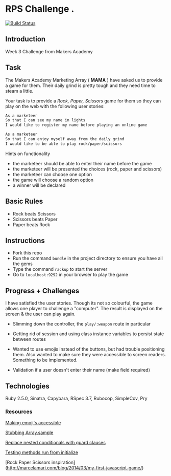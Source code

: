 # RPS Challenge . 
[![Build Status](https://travis-ci.org/Danielandro/rps-challenge.svg?branch=master)](https://travis-ci.org/Danielandro/rps-challenge)

Introduction 
------------

Week 3 Challenge from Makers Academy

Task
----

The Makers Academy Marketing Array ( **MAMA** ) have asked us to provide a game for them. Their daily grind is pretty tough and they need time to steam a little.

Your task is to provide a _Rock, Paper, Scissors_ game for them so they can play on the web with the following user stories:

```sh
As a marketeer
So that I can see my name in lights
I would like to register my name before playing an online game

As a marketeer
So that I can enjoy myself away from the daily grind
I would like to be able to play rock/paper/scissors
```

Hints on functionality

- the marketeer should be able to enter their name before the game
- the marketeer will be presented the choices (rock, paper and scissors)
- the marketeer can choose one option
- the game will choose a random option
- a winner will be declared

## Basic Rules

- Rock beats Scissors
- Scissors beats Paper
- Paper beats Rock

Instructions
------------
* Fork this repo
* Run the command `bundle` in the project directory to ensure you have all the gems
* Type the command `rackup` to start the server
* Go to `localhost:9292` in your browser to play the game

Progress + Challenges
--------
I have satisfied the user stories. Though its not so colourful, the game allows one player to challenge a "computer". The result is displayed on the screen & the user can play again.

* Slimming down the controller, the `play/:weapon` route in particular

* Getting rid of session and using class instance variables to persist state between routes

* Wanted to use emojis instead of the buttons, but had trouble positioning them. Also wanted to make sure they were accessible to screen readers. Something to be implemented.

* Validation if a user doesn't enter their name (make field required)

Technologies
------------

Ruby 2.5.0, Sinatra, Capybara, RSpec 3.7, Rubocop, SimpleCov, Pry

### Resources
[Making emoji's accessible](https://dev.to/finallynero/accessible-emojis--1pjh)

[Stubbing Array.sample](https://stackoverflow.com/questions/46745184/how-to-stub-sample-with-rspec)

[Replace nested conditionals with guard clauses](https://www.refactoring.com/catalog/replaceNestedConditionalWithGuardClauses.html)

[Testing methods run from initialize](https://stackoverflow.com/questions/45681506/best-approach-to-testing-methods-run-from-initialize-with-rspec)

[Rock Paper Scissors inspiration] (http://marcelamari.com/blog/2014/03/my-first-javascript-game/)
